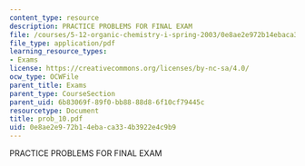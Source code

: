 ```yaml
---
content_type: resource
description: PRACTICE PROBLEMS FOR FINAL EXAM
file: /courses/5-12-organic-chemistry-i-spring-2003/0e8ae2e972b14ebaca334b3922e4c9b9_prob_10.pdf
file_type: application/pdf
learning_resource_types:
- Exams
license: https://creativecommons.org/licenses/by-nc-sa/4.0/
ocw_type: OCWFile
parent_title: Exams
parent_type: CourseSection
parent_uid: 6b83069f-89f0-bb88-88d8-6f10cf79445c
resourcetype: Document
title: prob_10.pdf
uid: 0e8ae2e9-72b1-4eba-ca33-4b3922e4c9b9
---
```

PRACTICE PROBLEMS FOR FINAL EXAM
